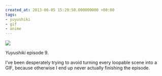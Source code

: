 ```yaml
---
created_at: 2013-06-05 15:29:58.000000000 +00:00
tags:
- yuyushiki
- gif
- anime
---
```


![](/blog/media/tumblr_mnxf1yW7Cf1qim2zwo1_500.gif)

*Yuyushiki* episode 9.

I’ve been desperately trying to avoid turning every loopable scene into
a GIF, because otherwise I end up never actually finishing the episode.
